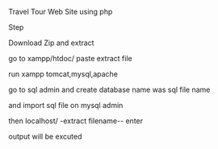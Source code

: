 Travel Tour Web Site using php

Step

Download Zip and extract 

go to xampp/htdoc/ paste extract file 

run xampp tomcat,mysql,apache 

go to sql admin and create database name was sql file name

and import sql file on mysql admin

then localhost/ -extract filename-- enter 

output will be excuted
